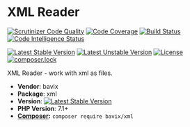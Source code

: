 # XML Reader

[![Scrutinizer Code Quality](https://scrutinizer-ci.com/g/bavix/xml/badges/quality-score.png?b=master)](https://scrutinizer-ci.com/g/bavix/xml/?branch=master)
[![Code Coverage](https://scrutinizer-ci.com/g/bavix/xml/badges/coverage.png?b=master)](https://scrutinizer-ci.com/g/bavix/xml/?branch=master)
[![Build Status](https://scrutinizer-ci.com/g/bavix/xml/badges/build.png?b=master)](https://scrutinizer-ci.com/g/bavix/xml/build-status/master)
[![Code Intelligence Status](https://scrutinizer-ci.com/g/bavix/xml/badges/code-intelligence.svg?b=master)](https://scrutinizer-ci.com/code-intelligence)

[![Latest Stable Version](https://poser.pugx.org/bavix/xml/v/stable)](https://packagist.org/packages/bavix/xml)
[![Latest Unstable Version](https://poser.pugx.org/bavix/xml/v/unstable)](https://packagist.org/packages/bavix/xml)
[![License](https://poser.pugx.org/bavix/xml/license)](https://packagist.org/packages/bavix/xml)
[![composer.lock](https://poser.pugx.org/bavix/xml/composerlock)](https://packagist.org/packages/bavix/xml)

XML Reader - work with xml as files.

* **Vendor**: bavix
* **Package**: xml
* **Version**: [![Latest Stable Version](https://poser.pugx.org/bavix/xml/v/stable)](https://packagist.org/packages/bavix/xml)
* **PHP Version**: 7.1+ 
* **[Composer](https://getcomposer.org/):** `composer require bavix/xml`
